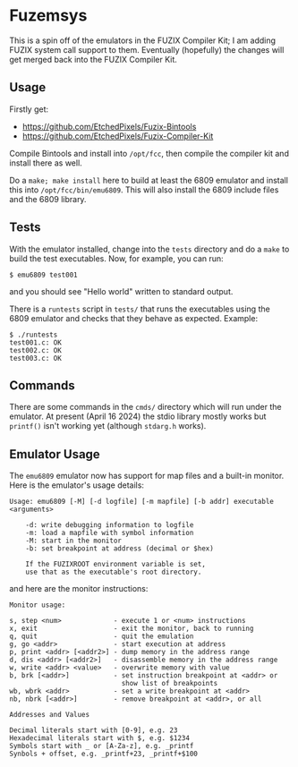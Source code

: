 # Fuzemsys

This is a spin off of the emulators in the FUZIX Compiler Kit; I am adding
FUZIX system call support to them. Eventually (hopefully) the changes will
get merged back into the FUZIX Compiler Kit.

## Usage

Firstly get:

 + https://github.com/EtchedPixels/Fuzix-Bintools
 + https://github.com/EtchedPixels/Fuzix-Compiler-Kit

Compile Bintools and install into `/opt/fcc`, then compile the compiler kit
and install there as well.

Do a `make; make install` here to build at least the 6809 emulator and install
this into `/opt/fcc/bin/emu6809`. This will also install the 6809 include files
and the 6809 library.

## Tests

With the emulator installed, change into the `tests` directory and do a `make` to build the
test executables. Now, for example, you can run:

```
$ emu6809 test001
```

and you should see "Hello world" written to standard output.

There is a `runtests` script in `tests/` that runs the executables using
the 6809 emulator and checks that they behave as expected. Example:

```
$ ./runtests
test001.c: OK
test002.c: OK
test003.c: OK
```

## Commands

There are some commands in the `cmds/` directory which will run under the
emulator. At present (April 16 2024) the stdio library mostly works but
`printf()` isn't working yet (although `stdarg.h` works).

## Emulator Usage

The `emu6809` emulator now has support for map files and a built-in monitor.
Here is the emulator's usage details:

```
Usage: emu6809 [-M] [-d logfile] [-m mapfile] [-b addr] executable <arguments>

	-d: write debugging information to logfile
	-m: load a mapfile with symbol information
	-M: start in the monitor
	-b: set breakpoint at address (decimal or $hex)

	If the FUZIXROOT environment variable is set,
	use that as the executable's root directory.
```

and here are the monitor instructions:

```
Monitor usage:

s, step <num>             - execute 1 or <num> instructions
x, exit                   - exit the monitor, back to running
q, quit                   - quit the emulation
g, go <addr>              - start execution at address
p, print <addr> [<addr2>] - dump memory in the address range
d, dis <addr> [<addr2>]   - disassemble memory in the address range
w, write <addr> <value>   - overwrite memory with value
b, brk [<addr>]           - set instruction breakpoint at <addr> or
                            show list of breakpoints
wb, wbrk <addr>           - set a write breakpoint at <addr>
nb, nbrk [<addr>]         - remove breakpoint at <addr>, or all

Addresses and Values

Decimal literals start with [0-9], e.g. 23
Hexadecimal literals start with $, e.g. $1234
Symbols start with _ or [A-Za-z], e.g. _printf
Synbols + offset, e.g. _printf+23, _printf+$100
```
